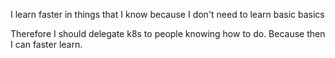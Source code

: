 I learn faster in things that I know because I don't need to learn basic basics

Therefore I should delegate k8s to people knowing how to do.
Because then I can faster learn.